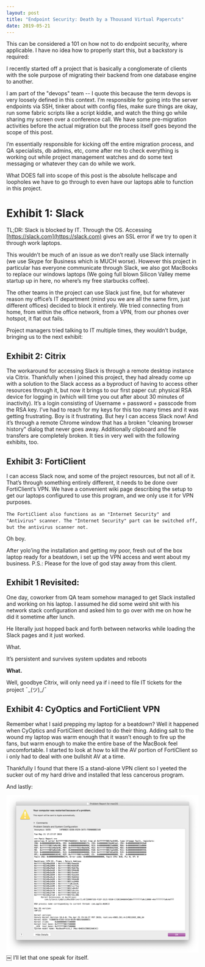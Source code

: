 ```yaml
---
layout: post
title: "Endpoint Security: Death by a Thousand Virtual Papercuts"
date: 2019-05-21
---
```


This can be considered a 101 on how not to do endpoint security, where applicable. I have no idea how to properly start this, but a backstory is required:

I recently started off a project that is basically a conglomerate of clients with the sole purpose of migrating their backend from one database engine to another. 

I am part of the "devops" team -- I quote this because the term devops is very loosely defined in this context. I’m responsible for going into the server endpoints via SSH, tinker about with config files, make sure things are okay, run some fabric scripts like a script kiddie, and watch the thing go while sharing my screen over a conference call. We have some pre-migration activities before the actual migration but the process itself goes beyond the scope of this post.

I’m essentially responsible for kicking off the entire migration process, and QA specialists, db admins, etc, come after me to check everything is working out while project management watches and do some text messaging or whatever they can do while we work.

What DOES fall into scope of this post is the absolute hellscape and loopholes we have to go through to even have our laptops able to function in this project.

# Exhibit 1: Slack
TL;DR: Slack is blocked by IT. Through the OS. Accessing [https://slack.com](https://slack.com) gives an SSL error if we try to open it through work laptops.

This wouldn’t be much of an issue as we don’t really use Slack internally (we use Skype for Business which is MUCH worse). However this project in particular has everyone communicate through Slack, we also got MacBooks to replace our windows laptops (We going full blown Silicon Valley meme startup up in here, no where’s my free starbucks coffee). 

The other teams in the project can use Slack just fine, but for whatever reason my office’s IT department (mind you we are all the same firm, just different offices) decided to block it entirely. We tried connecting from home, from within the office network, from a VPN, from our phones over hotspot, it flat out fails.

Project managers tried talking to IT multiple times, they wouldn’t budge, bringing us to the next exhibit:

## Exhibit 2: Citrix

The workaround for accessing Slack is through a remote desktop instance via Citrix. Thankfully when I joined this project, they had already come up with a solution to the Slack access as a byproduct of having to access other resources through it, but now it brings to our first paper cut: physical RSA device for logging in (which will time you out after about 30 minutes of inactivity). It’s a login consisting of Username + password + passcode from the RSA key. I’ve had to reach for my keys for this too many times and it was getting frustrating. Boy is it frustrating. But hey I can access Slack now! And it’s through a remote Chrome window that has a broken "cleaning browser history" dialog that never goes away. Additionally clipboard and file transfers are completely broken. It ties in very well with the following exhibits, too. 

## Exhibit 3: FortiClient

I can access Slack now, and some of the project resources, but not all of it. That’s through something entirely different, it needs to be done over FortiClient’s VPN. We have a convenient wiki page describing the setup to get our laptops configured to use this program, and we only use it for VPN purposes.

`The FortiClient also functions as an "Internet Security" and "Antivirus" scanner. The "Internet Security" part can be switched off, but the antivirus scanner not.`

Oh boy.

After yolo’ing the installation and getting my poor, fresh out of the box laptop ready for a beatdown, i set up the VPN access and went about my business.
P.S.: Please for the love of god stay away from this client.

## Exhibit 1 Revisited:
One day, coworker from QA team somehow managed to get Slack installed and working on his laptop. I assumed he did some weird shit with his network stack configuration and asked him to go over with me on how he did it sometime after lunch.

He literally just hopped back and forth between networks while loading the Slack pages and it just worked.

What.

It’s persistent and survives system updates and reboots

**What.**

Well, goodbye Citrix, will only need ya if i need to file IT tickets for the project ¯\_(ツ)_/¯


## Exhibit 4: CyOptics and FortiClient VPN
Remember what I said prepping my laptop for a beatdown? Well it happened when CyOptics and FortiClient decided to do their thing. Adding salt to the wound my laptop was warm enough that it wasn’t enough to fire up the fans, but warm enough to make the entire base of the MacBook feel uncomfortable. I started to look at how to kill the AV portion of FortiClient so i only had to deal with one bullshit AV at a time.

Thankfully I found that there IS a stand-alone VPN client so I yeeted the sucker out of my hard drive and installed that less cancerous program.

And lastly:

![](/img/panic_at_the_kernel.png)
￼
I’ll let that one speak for itself.
